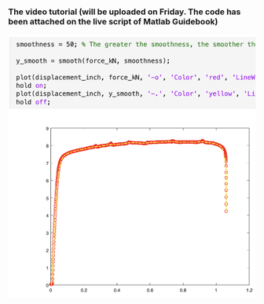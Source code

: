 ### The video tutorial (will be uploaded on Friday. The code has been attached on the live script of Matlab Guidebook)

[<img src="https://raw.githubusercontent.com/MSE250/Plotting-Guidebook-for-MSE-250/main/pic/cover05.png" width="800">](https://)
